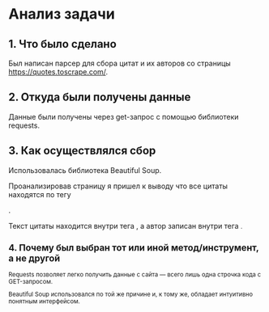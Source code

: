 # Анализ задачи

## 1. Что было сделано

Был написан парсер для сбора цитат и их авторов со страницы <https://quotes.toscrape.com/>.

## 2. Откуда были получены данные

Данные были получены через get-запрос с помощью библиотеки requests.

## 3. Как осуществлялся сбор  

Использовалась библиотека Beautiful Soup.

Проанализировав страницу я пришел к выводу что все цитаты находятся по тегу <div class="quote">.

Текст цитаты находится внутри тега <span class="text">, а автор записан внутри тега  <small class="author">.

## 4. Почему был выбран тот или иной метод/инструмент, а не другой

Requests позволяет легко получить данные с сайта — всего лишь одна строчка кода с GET-запросом.

Beautiful Soup использовался по той же причине и, к тому же, обладает интуитивно понятным интерфейсом.
